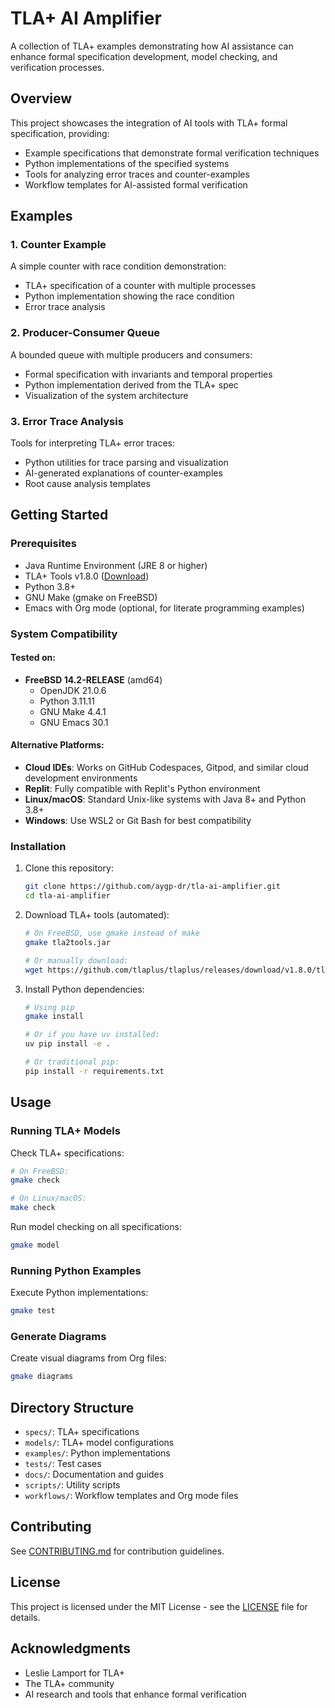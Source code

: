 # TLA+ AI Amplifier

A collection of TLA+ examples demonstrating how AI assistance can enhance formal specification development, model checking, and verification processes.

## Overview

This project showcases the integration of AI tools with TLA+ formal specification, providing:

- Example specifications that demonstrate formal verification techniques
- Python implementations of the specified systems
- Tools for analyzing error traces and counter-examples
- Workflow templates for AI-assisted formal verification

## Examples

### 1. Counter Example

A simple counter with race condition demonstration:
- TLA+ specification of a counter with multiple processes
- Python implementation showing the race condition
- Error trace analysis

### 2. Producer-Consumer Queue

A bounded queue with multiple producers and consumers:
- Formal specification with invariants and temporal properties
- Python implementation derived from the TLA+ spec
- Visualization of the system architecture

### 3. Error Trace Analysis

Tools for interpreting TLA+ error traces:
- Python utilities for trace parsing and visualization
- AI-generated explanations of counter-examples
- Root cause analysis templates

## Getting Started

### Prerequisites

- Java Runtime Environment (JRE 8 or higher)
- TLA+ Tools v1.8.0 ([Download](https://github.com/tlaplus/tlaplus/releases/tag/v1.8.0))
- Python 3.8+
- GNU Make (gmake on FreeBSD)
- Emacs with Org mode (optional, for literate programming examples)

### System Compatibility

#### Tested on:
- **FreeBSD 14.2-RELEASE** (amd64)
  - OpenJDK 21.0.6
  - Python 3.11.11
  - GNU Make 4.4.1
  - GNU Emacs 30.1

#### Alternative Platforms:
- **Cloud IDEs**: Works on GitHub Codespaces, Gitpod, and similar cloud development environments
- **Replit**: Fully compatible with Replit's Python environment
- **Linux/macOS**: Standard Unix-like systems with Java 8+ and Python 3.8+
- **Windows**: Use WSL2 or Git Bash for best compatibility

### Installation

1. Clone this repository:
   ```bash
   git clone https://github.com/aygp-dr/tla-ai-amplifier.git
   cd tla-ai-amplifier
   ```

2. Download TLA+ tools (automated):
   ```bash
   # On FreeBSD, use gmake instead of make
   gmake tla2tools.jar
   
   # Or manually download:
   wget https://github.com/tlaplus/tlaplus/releases/download/v1.8.0/tla2tools.jar
   ```

3. Install Python dependencies:
   ```bash
   # Using pip
   gmake install
   
   # Or if you have uv installed:
   uv pip install -e .
   
   # Or traditional pip:
   pip install -r requirements.txt
   ```

## Usage

### Running TLA+ Models

Check TLA+ specifications:
```bash
# On FreeBSD:
gmake check

# On Linux/macOS:
make check
```

Run model checking on all specifications:
```bash
gmake model
```

### Running Python Examples

Execute Python implementations:
```bash
gmake test
```

### Generate Diagrams

Create visual diagrams from Org files:
```bash
gmake diagrams
```

## Directory Structure

- `specs/`: TLA+ specifications
- `models/`: TLA+ model configurations
- `examples/`: Python implementations
- `tests/`: Test cases
- `docs/`: Documentation and guides
- `scripts/`: Utility scripts
- `workflows/`: Workflow templates and Org mode files

## Contributing

See [CONTRIBUTING.md](CONTRIBUTING.md) for contribution guidelines.

## License

This project is licensed under the MIT License - see the [LICENSE](LICENSE) file for details.

## Acknowledgments

- Leslie Lamport for TLA+
- The TLA+ community
- AI research and tools that enhance formal verification